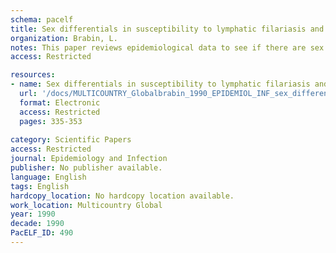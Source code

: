 ```yaml
---
schema: pacelf
title: Sex differentials in susceptibility to lymphatic filariasis and implications for maternal child immunity
organization: Brabin, L.
notes: This paper reviews epidemiological data to see if there are sex differentials in prevalence, density and clinical pathology due to lymphatic filariasis. Of 53 studies from Africa, South East Asia, the Indian Subcontinent and The Americas, 43 showed a lower mean prevalence of infection in females than in males. Prevalence is consistently lower in women of reproductive age and this is statistically significant in 16 of 32 studies classified by age and sex. Density of infection is also lower in the reproductive age but may be higher in children and in older women. Clinical disease is also lower in women and pathology has a later age of onset and rise to peak prevalence than in males. The paper assesses the evidence that lower rates of infection and clinical pathology are due to less exposure of females to infective vectors. It seems unlikely that exposure alone could account for these differences which are observed for both bancroftian and brugian filariasis, irrespective of periodicity. Several investigators have suggested that females have increased resistance to infection and this is supported by serological studies showing high antibody positivity to adult worm antigens in females. The review concludes that the association with the reproductive years suggests a pregnancy-associated mechanism. This has important implications for maternal-fetal interactions and maternal filarial infection may influence the development of immunity in children.
access: Restricted

resources:
- name: Sex differentials in susceptibility to lymphatic filariasis and implications for maternal child immunity
  url: '/docs/MULTICOUNTRY_Globalbrabin_1990_EPIDEMIOL_INF_sex_differences_in_susceptibility_to_LF_review.txt'
  format: Electronic
  access: Restricted
  pages: 335-353
 
category: Scientific Papers
access: Restricted
journal: Epidemiology and Infection
publisher: No publisher available. 
language: English 
tags: English 
hardcopy_location: No hardcopy location available.
work_location: Multicountry Global
year: 1990
decade: 1990
PacELF_ID: 490
---
```

